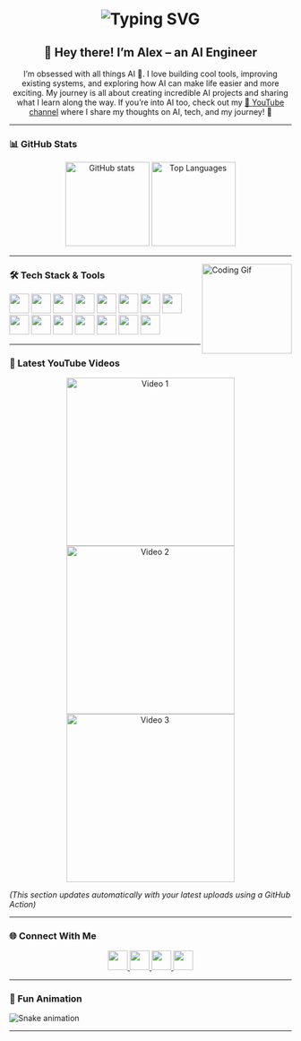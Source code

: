 <!-- Typing Animation Header -->
<h1 align="center">
  <img src="https://readme-typing-svg.herokuapp.com?font=Fira+Code&pause=1000&color=FF0000&center=true&vCenter=true&width=500&lines=AI+Engineer+%7C+Tech+Enthusiast+%7C+Builder;Sharing+AI+Projects+%26+Ideas;Exploring+How+AI+Shapes+the+Future" alt="Typing SVG" />
</h1>

<h2 align="center">👋 Hey there! I’m <strong>Alex</strong> – an AI Engineer</h2>

<p align="center">
I’m obsessed with all things AI 🤖.  
I love building cool tools, improving existing systems, and exploring how AI can make life easier and more exciting.  
My journey is all about creating incredible AI projects and sharing what I learn along the way.  
If you’re into AI too, check out my <a href="https://bit.ly/KodIQ" target="_blank">🎥 YouTube channel</a> where I share my thoughts on AI, tech, and my journey! 🚀
</p>

---

### 📊 GitHub Stats

<div align="center">
  <img src="https://github-readme-stats.vercel.app/api?username=Alexmarco18&show_icons=true&theme=dracula&count_private=true" height="150" alt="GitHub stats" />
  <img src="https://github-readme-stats.vercel.app/api/top-langs?username=Alexmarco18&layout=compact&langs_count=6&theme=dracula" height="150" alt="Top Languages" />
</div>

---

<img align="right" height="160" src="https://i.imgflip.com/65efzo.gif" alt="Coding Gif" />

### 🛠️ Tech Stack & Tools  

<div align="left">
  <img src="https://cdn.jsdelivr.net/gh/devicons/devicon/icons/react/react-original.svg" height="35" />
  <img src="https://cdn.jsdelivr.net/gh/devicons/devicon/icons/python/python-original.svg" height="35" />
  <img src="https://cdn.jsdelivr.net/gh/devicons/devicon/icons/azure/azure-original.svg" height="35" />
  <img src="https://cdn.jsdelivr.net/gh/devicons/devicon/icons/git/git-original.svg" height="35" />
  <img src="https://cdn.jsdelivr.net/gh/devicons/devicon/icons/googlecloud/googlecloud-original.svg" height="35" />
  <img src="https://cdn.jsdelivr.net/gh/devicons/devicon/icons/opencv/opencv-original.svg" height="35" />
  <img src="https://cdn.jsdelivr.net/gh/devicons/devicon/icons/pandas/pandas-original.svg" height="35" />
  <img src="https://cdn.jsdelivr.net/gh/devicons/devicon/icons/postgresql/postgresql-original.svg" height="35" />
  <img src="https://cdn.jsdelivr.net/gh/devicons/devicon/icons/pytorch/pytorch-original.svg" height="35" />
  <img src="https://cdn.jsdelivr.net/gh/devicons/devicon/icons/tensorflow/tensorflow-original.svg" height="35" />
  <img src="https://cdn.jsdelivr.net/gh/devicons/devicon/icons/docker/docker-original.svg" height="35" />
  <img src="https://cdn.jsdelivr.net/gh/devicons/devicon/icons/kubernetes/kubernetes-plain.svg" height="35" />
  <img src="https://cdn.jsdelivr.net/gh/devicons/devicon/icons/raspberrypi/raspberrypi-original.svg" height="35" />
  <img src="https://cdn.jsdelivr.net/gh/devicons/devicon/icons/jupyter/jupyter-original.svg" height="35" />
  <img src="https://cdn.jsdelivr.net/gh/devicons/devicon/icons/vscode/vscode-original.svg" height="35" />
</div>

---

### 🎥 Latest YouTube Videos  

<!-- Replace YOUR_CHANNEL_ID with your YouTube channel ID -->
<!-- GitHub Action will update this list automatically -->

<!-- YOUTUBE:START -->
<div align="center">
  <a href="https://www.youtube.com/watch?v=VIDEO_ID_1" target="_blank">
    <img src="https://img.youtube.com/vi/VIDEO_ID_1/mqdefault.jpg" width="300" alt="Video 1">
  </a>
  <a href="https://www.youtube.com/watch?v=VIDEO_ID_2" target="_blank">
    <img src="https://img.youtube.com/vi/VIDEO_ID_2/mqdefault.jpg" width="300" alt="Video 2">
  </a>
  <a href="https://www.youtube.com/watch?v=VIDEO_ID_3" target="_blank">
    <img src="https://img.youtube.com/vi/VIDEO_ID_3/mqdefault.jpg" width="300" alt="Video 3">
  </a>
</div>
<!-- YOUTUBE:END -->

*(This section updates automatically with your latest uploads using a GitHub Action)*

---

### 🌐 Connect With Me  

<div align="center">
  <a href="https://bit.ly/KodIQ" target="_blank">
    <img src="https://img.shields.io/badge/YouTube-FF0000?style=for-the-badge&logo=youtube&logoColor=white" height="35"/>
  </a>
  <a href="https://linkedin.com/in/your-linkedin" target="_blank">
    <img src="https://img.shields.io/badge/LinkedIn-0077B5?style=for-the-badge&logo=linkedin&logoColor=white" height="35"/>
  </a>
  <a href="mailto:yourmail@gmail.com">
    <img src="https://img.shields.io/badge/Gmail-D14836?style=for-the-badge&logo=gmail&logoColor=white" height="35"/>
  </a>
  <a href="https://discordapp.com/users/your-discord-id">
    <img src="https://img.shields.io/badge/Discord-7289DA?style=for-the-badge&logo=discord&logoColor=white" height="35"/>
  </a>
</div>

---

### 🐍 Fun Animation

<img src="https://raw.githubusercontent.com/Alexmarco18/Alexmarco18/output/snake.svg" alt="Snake animation" />

---
